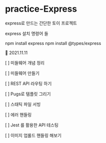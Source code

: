 # practice-Express

express로 만드는 간단한 토이 프로젝트

express
설치 명령어 들

npm install express
npm install @types/express

🎁 2021.11.11

[ ] 미들웨어 개념 정리

[ ] 미들웨어 만들기

[ ] REST API 라우팅 하기

[ ] Pugs로 템플릿 그리기

[ ] 스태틱 파일 서빙

[ ] 에러 핸들링

[ ] Jest 를 활용한 API 테스팅

[ ] 이미지 업롤드 핸들링 해보기
